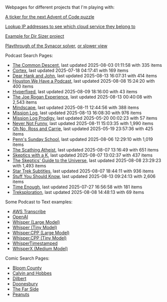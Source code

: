 Webpages for different projects that I'm playing with:

[A ticker for the next Advent of Code puzzle](https://seligman.github.io/aoc_ticker.html)

[Lookup IP addresses to see which cloud service they belong to](https://seligman.github.io/cloud-ips/index.html)

[Example for Dir Sizer project](https://seligman.github.io/dir_sizer/cost_example.html)

[Playthrough of the Synacor solver](https://seligman.github.io/synacor/run_script_speed.html), [or slower view](https://seligman.github.io/synacor/run_script.html)

Podcast Search Pages:
<!-- Podcasts Start -->
* [The Common Descent](https://seligman.github.io/podcasts/common_descent/common_descent.html), last updated 2025-08-03 01:11:58 with 335 items
* [Cortex](https://seligman.github.io/podcasts/cortex_pod/cortex_pod.html), last updated 2025-07-18 04:17:41 with 169 items
* [Dear Hank and John](https://seligman.github.io/podcasts/hank_and_john/hank_and_john.html), last updated 2025-08-13 16:07:31 with 414 items
* [Houston We Have a Podcast](https://seligman.github.io/podcasts/houston_we_have_a_podcast/houston_we_have_a_podcast.html), last updated 2025-08-08 15:24:20 with 400 items
* [Hyperfixed](https://seligman.github.io/podcasts/hyperfixed/hyperfixed.html), last updated 2025-08-09 18:16:00 with 43 items
* [The Joe Rogan Experience](https://seligman.github.io/podcasts/jre/jre.html), last updated 2025-08-13 00:40:08 with 2,543 items
* [Mindscape](https://seligman.github.io/podcasts/mindscape/mindscape.html), last updated 2025-08-11 12:44:56 with 388 items
* [Mission Log](https://seligman.github.io/podcasts/mission_log/mission_log.html), last updated 2025-08-13 16:08:30 with 976 items
* [Mission Log Prodigy](https://seligman.github.io/podcasts/ml_prodigy/ml_prodigy.html), last updated 2025-05-20 00:02:23 with 57 items
* [Never Not Funny](https://seligman.github.io/podcasts/nevernotfunny/nevernotfunny.html), last updated 2025-08-11 15:03:35 with 1,990 items
* [Oh No, Ross and Carrie](https://seligman.github.io/podcasts/oh_no/oh_no.html), last updated 2025-05-19 23:57:36 with 425 items
* [Penn's Sunday School](https://seligman.github.io/podcasts/penn_sunday_school/penn_sunday_school.html), last updated 2025-08-06 12:29:10 with 1,019 items
* [The Scathing Atheist](https://seligman.github.io/podcasts/scathing/scathing.html), last updated 2025-08-07 13:16:49 with 651 items
* [Skeptics with a K](https://seligman.github.io/podcasts/swak/swak.html), last updated 2025-08-07 13:02:37 with 437 items
* [The Skeptics' Guide to the Universe](https://seligman.github.io/podcasts/sgu/sgu.html), last updated 2025-08-08 23:29:23 with 1,493 items
* [Star Trek Subtitles](https://seligman.github.io/star_trek_subtitles/star_trek_subtitles.html), last updated 2025-08-07 18:44:11 with 936 items
* [Stuff You Should Know](https://seligman.github.io/podcasts/stuff_know/stuff_know.html), last updated 2025-08-13 09:24:13 with 2,606 items
* [Time Enough](https://seligman.github.io/podcasts/time_enough/time_enough.html), last updated 2025-07-27 16:56:58 with 181 items
* [Treksploration](https://seligman.github.io/podcasts/treksploration/treksploration.html), last updated 2025-08-08 14:48:13 with 69 items
<!-- Podcasts End -->

Some Podcast to Text examples:
* [AWS Transcribe](https://seligman.github.io/podcast_to_text/Example-Results-AWS-Transcribe.html)
* [OpenAI](https://seligman.github.io/podcast_to_text/Example-Results-OpenAI.html)
* [Whisper (Large Model)](https://seligman.github.io/podcast_to_text/Example-Results-Whisper-Large.html)
* [Whisper (Tiny Model)](https://seligman.github.io/podcast_to_text/Example-Results-Whisper-Tiny.html)
* [Whisper.CPP (Large Model)](https://seligman.github.io/podcast_to_text/Example-Results-Whisper_CPP-Large.html)
* [Whisper.CPP (Tiny Model)](https://seligman.github.io/podcast_to_text/Example-Results-Whisper_CPP-Tiny.html)
* [WhisperTimestamped](https://seligman.github.io/podcast_to_text/Example-Results-WhisperTimestamped-Medium.html)
* [WhisperX (Medium Model)](https://seligman.github.io/podcast_to_text/Example-Results-WhisperX-Medium.html)

Comic Search Pages:
* [Bloom County](https://seligman.github.io/comics/bloom_county.html)
* [Calvin and Hobbes](https://seligman.github.io/comics/calvin_and_hobbes.html)
* [Dilbert](https://seligman.github.io/comics/dilbert.html)
* [Doonesbury](https://seligman.github.io/comics/doonesbury.html)
* [The Far Side](https://seligman.github.io/comics/far_side.html)
* [Peanuts](https://seligman.github.io/comics/peanuts.html)
